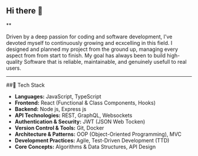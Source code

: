 ## Hi there 👋

**

Driven by a deep passion for coding and software development, I've devoted myself to continuously growing and ecxcelling in this field. I designed and planned my project from the ground up, managing every aspect from from start to finish. My goal has always been to build high-quality Software that is reliable, maintainable, and genuinely usefull to real users. 

---
##🚀 Tech Stack
- **Languages:** JavaScript, TypeScript
- **Frontend:** React (Functional & Class Components, Hooks)
- **Backend:** Node js, Express js
- **API Technologies:** REST, GraphQL, Websockets
- **Authentication & Security:** JWT (JSON Web Tocken)
- **Version Control & Tools:** Git, Docker
- **Architecture & Patterns:** OOP (Object-Oriented Programming), MVC
- **Development Practices:** Agile, Test-Driven Development (TTD)
- **Core Concepts:** Algorithms & Data Structures, API Design


<!--
**Mohamad-mali/Mohamad-mali** is a ✨ _special_ ✨ repository because its `README.md` (this file) appears on your GitHub profile.

Here are some ideas to get you started:

- 🔭 I’m currently working on ...
- 🌱 I’m currently learning ...
- 👯 I’m looking to collaborate on ...
- 🤔 I’m looking for help with ...
- 💬 Ask me about ...
- 📫 How to reach me: ...
- 😄 Pronouns: ...
- ⚡ Fun fact: ...
-->
